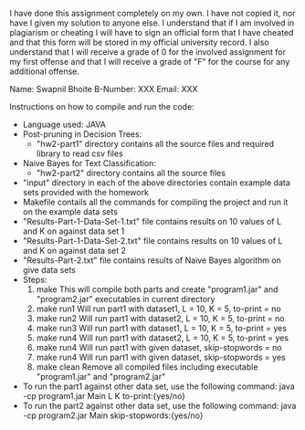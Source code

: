 I have done this assignment completely on my own. I have not copied it, nor have I given my solution to anyone else. I understand that if I am involved in plagiarism or cheating I will have to sign an official form that I have cheated and that this form will be stored in my official university record. I also understand that I will receive a grade of 0 for the involved assignment for my first offense and that I will receive a grade of "F" for the course for any additional offense.

Name: 		Swapnil Bhoite
B-Number:	XXX
Email:		XXX

Instructions on how to compile and run the code:

- Language used: JAVA
- Post-pruning in Decision Trees:
  - "hw2-part1" directory contains all the source files and required library to read csv files
- Naive Bayes for Text Classification:
  - "hw2-part2" directory contains all the source files
- "input" directory in each of the above directories contain example data sets provided with the homework
- Makefile contails all the commands for compiling the project and run it on the example data sets
- "Results-Part-1-Data-Set-1.txt" file contains results on 10 values of L and K on against data set 1
- "Results-Part-1-Data-Set-2.txt" file contains results on 10 values of L and K on against data set 2
- "Results-Part-2.txt" file contains results of Naive Bayes algorithm on give data sets
- Steps:
  1. make
     This will compile both parts and create "program1.jar" and "program2.jar" executables in current directory
  2. make run1
     Will run part1 with dataset1, L = 10, K = 5, to-print = no
  3. make run2
     Will run part1 with dataset2, L = 10, K = 5, to-print = no
  4. make run3
     Will run part1 with dataset1, L = 10, K = 5, to-print = yes
  5. make run4
     Will run part1 with dataset2, L = 10, K = 5, to-print = yes
  6. make run4
     Will run part1 with given dataset, skip-stopwords = no
  7. make run4
     Will run part1 with given dataset, skip-stopwords = yes
  8. make clean
     Remove all compiled files including executable "program1.jar" and "program2.jar"
- To run the part1 against other data set, use the following command:
  java -cp program1.jar Main L K <training-set> <validation-set> <test-set> <to-print>
  to-print:{yes/no}
- To run the part2 against other data set, use the following command:
  java -cp program2.jar Main <training-set-dir> <test-set-dir> <skip-stopwords>
  skip-stopwords:{yes/no}